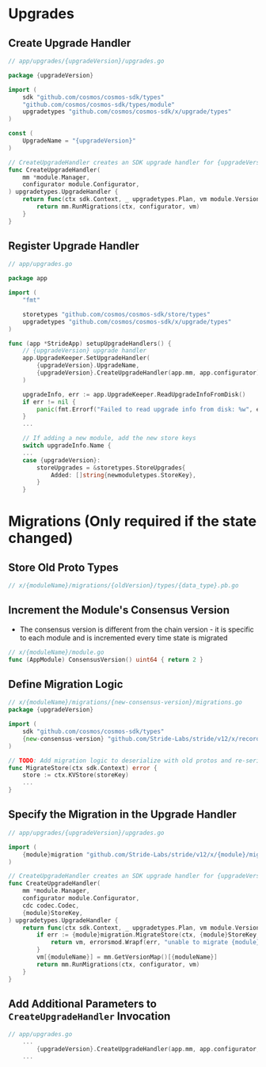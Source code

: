 # Upgrades

## Create Upgrade Handler
```go
// app/upgrades/{upgradeVersion}/upgrades.go

package {upgradeVersion}

import (
	sdk "github.com/cosmos/cosmos-sdk/types"
	"github.com/cosmos/cosmos-sdk/types/module"
	upgradetypes "github.com/cosmos/cosmos-sdk/x/upgrade/types"
)

const (
	UpgradeName = "{upgradeVersion}"
)

// CreateUpgradeHandler creates an SDK upgrade handler for {upgradeVersion}
func CreateUpgradeHandler(
	mm *module.Manager,
	configurator module.Configurator,
) upgradetypes.UpgradeHandler {
	return func(ctx sdk.Context, _ upgradetypes.Plan, vm module.VersionMap) (module.VersionMap, error) {
		return mm.RunMigrations(ctx, configurator, vm)
	}
}
```

## Register Upgrade Handler
```go
// app/upgrades.go

package app

import (
	"fmt"

	storetypes "github.com/cosmos/cosmos-sdk/store/types"
	upgradetypes "github.com/cosmos/cosmos-sdk/x/upgrade/types"
)

func (app *StrideApp) setupUpgradeHandlers() {
	// {upgradeVersion} upgrade handler
	app.UpgradeKeeper.SetUpgradeHandler(
		{upgradeVersion}.UpgradeName,
		{upgradeVersion}.CreateUpgradeHandler(app.mm, app.configurator),
	)

	upgradeInfo, err := app.UpgradeKeeper.ReadUpgradeInfoFromDisk()
	if err != nil {
		panic(fmt.Errorf("Failed to read upgrade info from disk: %w", err))
	}
    ...

	// If adding a new module, add the new store keys
	switch upgradeInfo.Name {
	...
	case {upgradeVersion}:
		storeUpgrades = &storetypes.StoreUpgrades{
			Added: []string{newmoduletypes.StoreKey},
		}
	}
```

# Migrations (Only required if the state changed)
## Store Old Proto Types
```go
// x/{moduleName}/migrations/{oldVersion}/types/{data_type}.pb.go
```

## Increment the Module's Consensus Version
* The consensus version is different from the chain version - it is specific to each module and is incremented every time state is migrated
```go
// x/{moduleName}/module.go
func (AppModule) ConsensusVersion() uint64 { return 2 }
```

## Define Migration Logic
```go
// x/{moduleName}/migrations/{new-consensus-version}/migrations.go
package {upgradeVersion}

import (
	sdk "github.com/cosmos/cosmos-sdk/types"
	{new-consensus-version} "github.com/Stride-Labs/stride/v12/x/records/migrations/{new-consensus-version}"
)

// TODO: Add migration logic to deserialize with old protos and re-serialize with new ones
func MigrateStore(ctx sdk.Context) error {
	store := ctx.KVStore(storeKey)
    ...
}
```

## Specify the Migration in the Upgrade Handler
```go
// app/upgrades/{upgradeVersion}/upgrades.go

import (
	{module}migration "github.com/Stride-Labs/stride/v12/x/{module}/migrations/{new-consensus-version}"
)

// CreateUpgradeHandler creates an SDK upgrade handler for {upgradeVersion}
func CreateUpgradeHandler(
	mm *module.Manager,
	configurator module.Configurator,
	cdc codec.Codec,
	{module}StoreKey,
) upgradetypes.UpgradeHandler {
	return func(ctx sdk.Context, _ upgradetypes.Plan, vm module.VersionMap) (module.VersionMap, error) {
		if err := {module}migration.MigrateStore(ctx, {module}StoreKey, cdc); err != nil {
			return vm, errorsmod.Wrapf(err, "unable to migrate {module} store")
		}
		vm[{moduleName}] = mm.GetVersionMap()[{moduleName}] 
		return mm.RunMigrations(ctx, configurator, vm)
	}
}
```

## Add Additional Parameters to `CreateUpgradeHandler` Invocation 
```go
// app/upgrades.go
	...
		{upgradeVersion}.CreateUpgradeHandler(app.mm, app.configurator, app.appCodec, app.{module}Keeper),
	...
```